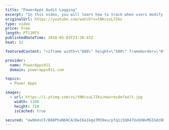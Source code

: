 ```yaml
---
title: "PowerApps Audit Logging"
excerpt: "In this video, you will learn how to track when users modify your data with PowerApps. We do this using the User() and Now() function combined with OnSuccess. Not terribly complicated but an effective solution for tracking that info you need.  Video on the User() function https://www.youtube.com/watch?v=FpXrF5NDZbI"
originalUrl: https://youtube.com/watch?v=tNKcsuL72ks
type: video
price: Free
length: PT11M7S
publishedDateTime: 2018-05-03T23:38:45Z
heat: 52

featuredContent: "<iframe width=\"800\" height=\"500\" frameborder=\"0\" src=\"https://www.youtube.com/embed/tNKcsuL72ks\" allow=\"accelerometer; autoplay; encrypted-media; gyroscope; picture-in-picture\" allowfullscreen></iframe>"

provider:
  name: PowerApps911
  domain: powerapps911.com

topics:
  - Power Apps

images:
  - url: https://i.ytimg.com/vi/tNKcsuL72ks/maxresdefault.jpg
    width: 1280
    height: 720
    isCached: true

secured: "ewOm4sCF/B88PhaN6HCAJOwI6a1kqoTM39eu/pfq1i5Q047Ux6XWvMGIGdcB8Twj088a2oP1QMOuwsnErKD+bDcH0EzikAJg6gZeT9X0yO7phtt4oXQprw4PeJ4GP8NcvI2JZLAcpL+9hLvNYUNQrtevGxQaefjF66VUtDERlNvXbOlnjXD+VvZPgoMSoComugHv+eACA80EcpMC+kuNU3Oa+7VyKyGvBfsuJihfPN/aS+WR3h3r6TddxHkI6MHUC68JxLfS1brbStMZCJ63H9pFFOcFyOKWQWdIuvBdbGOkqWQykhn5mfGun/Ewmg3CjbYuOCQENU7/8qPk4KWsyTBsIq3uchPgbxVslT/Ng4ScQZXqyYuio26L3xPT24/WU3PUrkMUIj0NUdMllwnNs8D21a7u7eKb7hIcxIKeuSE=;KfN6DkPVJxKw1oADJf59dQ=="
---
```


